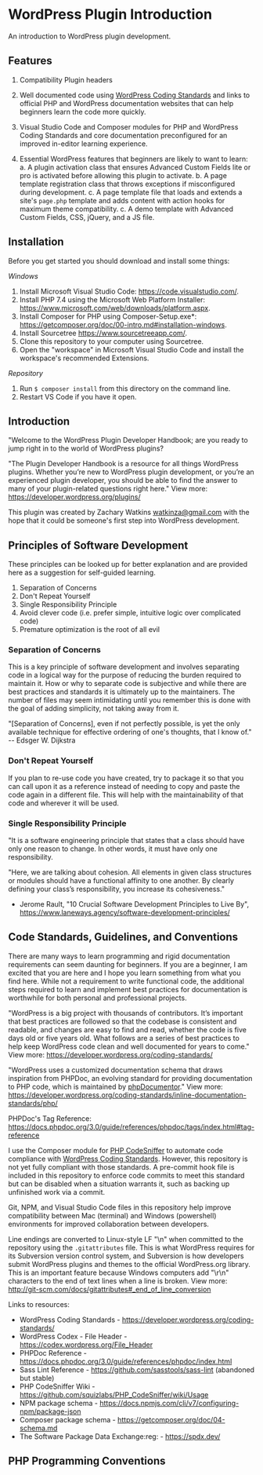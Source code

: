 # WordPress Plugin Introduction

An introduction to WordPress plugin development.

## Features

1. Compatibility Plugin headers

1. Well documented code using [WordPress Coding Standards](https://developer.wordpress.org/coding-standards/wordpress-coding-standards/) and links to official PHP and WordPress documentation websites that can help beginners learn the code more quickly.
2. Visual Studio Code and Composer modules for PHP and WordPress Coding Standards and core documentation preconfigured for an improved in-editor learning experience.
3. Essential WordPress features that beginners are likely to want to learn:
   a. A plugin activation class that ensures Advanced Custom Fields lite or pro is activated before allowing this plugin to activate.
   b. A page template registration class that throws exceptions if misconfigured during development.
   c. A page template file that loads and extends a site's `page.php` template and adds content with action hooks for maximum theme compatibility.
   c. A demo template with Advanced Custom Fields, CSS, jQuery, and a JS file.

## Installation

Before you get started you should download and install some things:

*Windows*
1. Install Microsoft Visual Studio Code: <https://code.visualstudio.com/>.
2. Install PHP 7.4 using the Microsoft Web Platform Installer: <https://www.microsoft.com/web/downloads/platform.aspx>.
3. Install Composer for PHP using Composer-Setup.exe*: <https://getcomposer.org/doc/00-intro.md#installation-windows>.
4. Install Sourcetree <https://www.sourcetreeapp.com/>.
5. Clone this repository to your computer using Sourcetree.
6. Open the "workspace" in Microsoft Visual Studio Code and install the workspace's recommended Extensions.

*Repository*
1. Run `$ composer install` from this directory on the command line.
2. Restart VS Code if you have it open.

## Introduction

"Welcome to the WordPress Plugin Developer Handbook; are you ready to jump right in to the world of WordPress plugins?

"The Plugin Developer Handbook is a resource for all things WordPress plugins. Whether you’re new to WordPress plugin development, or you’re an experienced plugin developer, you should be able to find the answer to many of your plugin-related questions right here." View more: <https://developer.wordpress.org/plugins/>

This plugin was created by Zachary Watkins <watkinza@gmail.com> with the hope that it could be someone's first step into WordPress development.

## Principles of Software Development

These principles can be looked up for better explanation and are provided here as a suggestion for self-guided learning.
1. Separation of Concerns
2. Don't Repeat Yourself
3. Single Responsibility Principle
4. Avoid clever code (i.e. prefer simple, intuitive logic over complicated code)
5. Premature optimization is the root of all evil

### Separation of Concerns

This is a key principle of software development and involves separating code in a logical way for the purpose of reducing the burden required to maintain it. How or why to separate code is subjective and while there are best practices and standards it is ultimately up to the maintainers. The number of files may seem intimidating until you remember this is done with the goal of adding simplicity, not taking away from it.

"[Separation of Concerns], even if not perfectly possible, is yet the only available technique for effective ordering of one's thoughts, that I know of." -- Edsger W. Dijkstra

### Don't Repeat Yourself

If you plan to re-use code you have created, try to package it so that you can call upon it as a reference instead of needing to copy and paste the code again in a different file. This will help with the maintainability of that code and wherever it will be used.

### Single Responsibility Principle

"It is a software engineering principle that states that a class should have only one reason to change. In other words, it must have only one responsibility.

"Here, we are talking about cohesion. All elements in given class structures or modules should have a functional affinity to one another. By clearly defining your class’s responsibility, you increase its cohesiveness."

- Jerome Rault, "10 Crucial Software Development Principles to Live By", <https://www.laneways.agency/software-development-principles/>

## Code Standards, Guidelines, and Conventions

There are many ways to learn programming and rigid documentation requirements can seem daunting for beginners. If you are a beginner, I am excited that you are here and I hope you learn something from what you find here. While not a requirement to write functional code, the additional steps required to learn and implement best practices for documentation is worthwhile for both personal and professional projects.

"WordPress is a big project with thousands of contributors. It’s important that best practices are followed so that the codebase is consistent and readable, and changes are easy to find and read, whether the code is five days old or five years old. What follows are a series of best practices to help keep WordPress code clean and well documented for years to come." View more: <https://developer.wordpress.org/coding-standards/>

"WordPress uses a customized documentation schema that draws inspiration from PHPDoc, an evolving standard for providing documentation to PHP code, which is maintained by [phpDocumentor](http://phpdoc.org/)." View more: <https://developer.wordpress.org/coding-standards/inline-documentation-standards/php/>

PHPDoc's Tag Reference: <https://docs.phpdoc.org/3.0/guide/references/phpdoc/tags/index.html#tag-reference>

I use the Composer module for [PHP CodeSniffer](https://github.com/squizlabs/PHP_CodeSniffer/) to automate code compliance with [WordPress Coding Standards](https://developer.wordpress.org/coding-standards/wordpress-coding-standards/). However, this repository is not yet fully compliant with those standards. A pre-commit hook file is included in this repository to enforce code commits to meet this standard but can be disabled when a situation warrants it, such as backing up unfinished work via a commit.

Git, NPM, and Visual Studio Code files in this repository help improve compatibility between Mac (terminal) and Windows (powershell) environments for improved collaboration between developers.

Line endings are converted to Linux-style LF "\n" when committed to the repository using the `.gitattributes` file. This is what WordPress requires for its Subversion version control system, and Subversion is how developers submit WordPress plugins and themes to the official WordPress.org library. This is an important feature because Windows computers add "\r\n" characters to the end of text lines when a line is broken. View more: http://git-scm.com/docs/gitattributes#_end_of_line_conversion

Links to resources:

* WordPress Coding Standards - <https://developer.wordpress.org/coding-standards/>
* WordPress Codex - File Header - <https://codex.wordpress.org/File_Header>
* PHPDoc Reference - <https://docs.phpdoc.org/3.0/guide/references/phpdoc/index.html>
* Sass Lint Reference - <https://github.com/sasstools/sass-lint> (abandoned but stable)
* PHP CodeSniffer Wiki - <https://github.com/squizlabs/PHP_CodeSniffer/wiki/Usage>
* NPM package schema - <https://docs.npmjs.com/cli/v7/configuring-npm/package-json>
* Composer package schema - <https://getcomposer.org/doc/04-schema.md>
* The Software Package Data Exchange:reg: - <https://spdx.dev/>

## PHP Programming Conventions
